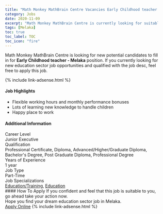 ```yaml
---
title: "Math Monkey MathBrain Centre Vacancies Early Childhood teacher - Melaka" 
category: Jobs 
date: 2020-11-09 
excerpt: "Math Monkey MathBrain Centre is currently looking for suitable person to fill in the Early Childhood teacher - Melaka which positioned at Melaka" 
tags: [Melaka] 
toc: true 
toc_label: TOC 
toc_icon: "fire" 
--- 
```


<p>Math Monkey MathBrain Centre is looking for new potential candidates to fill in for <b>Early Childhood teacher - Melaka</b> position. If you currently looking for new education sector job opportunities and qualified with the job desc, feel free to apply this job.
</p>{% include link-adsense.html %} 
 <div><div><div><h4>Job Highlights</h4></div></div><div><ul><li><div><div><div><div></div></div></div><div><span>Flexible working hours and monthly performance bonuses</span></div></div></li><li><div><div><div><div></div></div></div><div><span>Lots of learning new knowledge to handle children</span></div></div></li><li><div><div><div><div></div></div></div><div><span>Happy place to work</span></div></div></li></ul></div></div> 
<div><div><div><h4>Additional Information</h4></div></div><div><div><div><div><div><div><div><div><span>Career Level</span></div></div><div><span>Junior Executive</span></div></div></div></div><div><div><div><div><div><span>Qualification</span></div></div><div><span>Professional Certificate, Diploma, Advanced/Higher/Graduate Diploma, Bachelor's Degree, Post Graduate Diploma, Professional Degree</span></div></div></div></div><div><div><div><div><div><span>Years of Experience</span></div></div><div><span>1 year</span></div></div></div></div><div><div><div><div><div><span>Job Type</span></div></div><div><span>Part-Time</span></div></div></div></div><div><div><div><div><div><span>Job Specializations</span></div></div><div><span><a href="/en/job-search/education-training-jobs/">Education/Training</a>, <a href="/en/job-search/education-jobs/">Education</a></span></div></div></div></div></div></div></div></div> 
#### How To Apply 
If you confident and feel that this job is suitable to you, go ahead take your action now. <br/> 
Hope you find your dream education sector job in Melaka. <br/> 
<a href="https://www.jobstreet.com.my/en/job/early-childhood-teacher-melaka-4405311?jobId=jobstreet-my-job-4405311&sectionRank=25&token=0~6ffc1593-e57c-4ea3-9cd4-7b242577603c&fr=SRP%20View%20In%20New%20Ta" class="btn btn--info" target="_blank" rel="nofollow noopenner">Apply Online</a> 
{% include link-adsense.html %} 